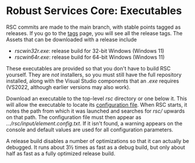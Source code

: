# Robust Services Core: Executables

RSC commits are made to the main branch, with stable points tagged
as releases. If you go to the
[tags](https://github.com/GregUtas/robust-services-core/tags) page,
you will see all the release tags. The Assets that can be downloaded
with a release include
* _rscwin32r.exe_: release build for 32-bit Windows (Windows 11)
* _rscwin64r.exe_: release build for 64-bit Windows (Windows 11)

These executables are provided so that you don't have to build RSC
yourself. They are _not_ installers, so you must still have the full
repository installed, along with the Visual Studio components that an
_.exe_ requires (VS2022, although earlier versions may also work).

Download an executable to the top-level _rsc_ directory or one below
it. This will allow the executable to locate its
[configuration file](/input/element.config.txt). When RSC starts, it
notes the path from which it was launched and searches for _rsc/_
upwards on that path. The configuration file must then appear as
_.../rsc/input/element.config.txt_. If it isn't found, a warning
appears on the console and default values are used for all
configuration parameters.

A release build disables a number of optimizations so that it can
actually be debugged. It runs about 3&#189; times as fast as a debug
build, but only about half as fast as a fully optimized release build.
